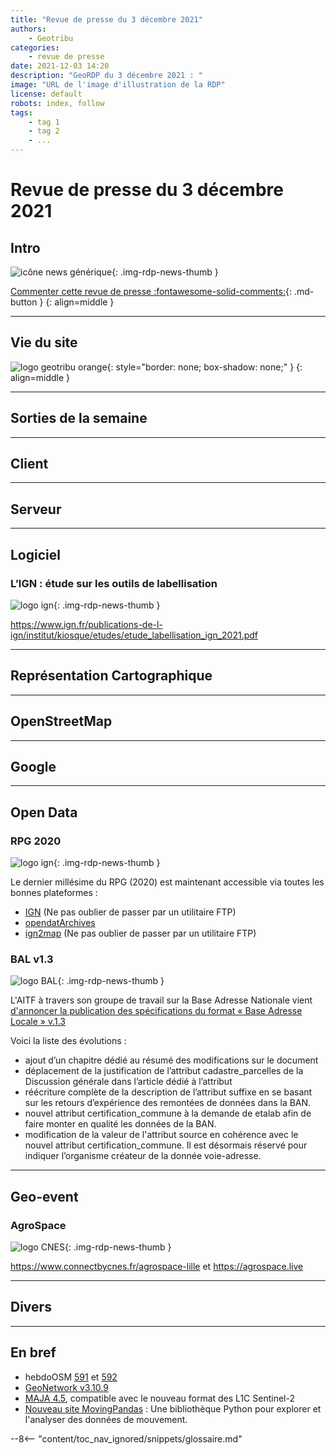 ```yaml
---
title: "Revue de presse du 3 décembre 2021"
authors:
    - Geotribu
categories:
    - revue de presse
date: 2021-12-03 14:20
description: "GeoRDP du 3 décembre 2021 : "
image: "URL de l'image d'illustration de la RDP"
license: default
robots: index, follow
tags:
    - tag 1
    - tag 2
    - ...
---
```


# Revue de presse du 3 décembre 2021

## Intro

![icône news générique](https://cdn.geotribu.fr/img/internal/icons-rdp-news/news.png "News"){: .img-rdp-news-thumb }

[Commenter cette revue de presse :fontawesome-solid-comments:](#__comments){: .md-button }
{: align=middle }

----

## Vie du site

![logo geotribu orange](https://cdn.geotribu.fr/img/internal/charte/geotribu_logo_rectangle_384x80.png "logo geotribu orange"){: style="border: none; box-shadow: none;" }
{: align=middle }

----

## Sorties de la semaine

----

## Client

----

## Serveur

----

## Logiciel

### L’IGN : étude sur les outils de labellisation

![logo ign](https://cdn.geotribu.fr/img/logos-icones/entreprises_association/ign.png "IGN"){: .img-rdp-news-thumb }

<https://www.ign.fr/publications-de-l-ign/institut/kiosque/etudes/etude_labellisation_ign_2021.pdf>

----

## Représentation Cartographique

----

## OpenStreetMap

----

## Google

----

## Open Data

### RPG 2020

![logo ign](https://cdn.geotribu.fr/img/logos-icones/entreprises_association/ign.png "IGN"){: .img-rdp-news-thumb }

Le dernier millésime du RPG (2020) est maintenant accessible via toutes les bonnes plateformes :

- [IGN](https://geoservices.ign.fr/rpg#telechargementrpg2020) (Ne pas oublier de passer par un utilitaire FTP)
- [opendatArchives](http://files.opendatarchives.fr/professionnels.ign.fr/rpg/2020/)
- [ign2map](https://geotribu.github.io/ign-fr-opendata-download-ui/) (Ne pas oublier de passer par un utilitaire FTP)

### BAL v1.3

![logo BAL](https://cdn.geotribu.fr/img/logos-icones/divers/bal.png "logo BAL"){: .img-rdp-news-thumb }

L'AITF à travers son groupe de travail sur la Base Adresse Nationale vient [d'annoncer la publication des spécifications du format « Base Adresse Locale » v.1.3](https://aitf-sig-topo.github.io/voies-adresses/files/AITF_SIG_Topo_Format_Base_Adresse_Locale_v1.3.pdf)

Voici la liste des évolutions :

- ajout d’un chapitre dédié au résumé des modifications sur le document
- déplacement de la justification de l’attribut cadastre_parcelles de la Discussion générale dans l’article dédié à l’attribut
- réécriture complète de la description de l’attribut suffixe en se basant sur les retours d’expérience des remontées de données dans la BAN. 
- nouvel attribut certification_commune à la demande de etalab afin de faire monter en qualité les données de la BAN.
- modification de la valeur de l'attribut source en cohérence avec le nouvel attribut certification_commune. Il est désormais réservé pour indiquer l’organisme créateur de la donnée voie-adresse.

----

## Geo-event

### AgroSpace

![logo CNES](https://cdn.geotribu.fr/img/logos-icones/entreprises_association/cnes.jpg "logo CNES"){: .img-rdp-news-thumb }

<https://www.connectbycnes.fr/agrospace-lille> et <https://agrospace.live>

----

## Divers

----

## En bref

- hebdoOSM [591](https://weeklyosm.eu/fr/archives/14985) et [592](https://weeklyosm.eu/fr/archives/14999)
- [GeoNetwork v3.10.9](https://geonetwork-opensource.org/news.html)
- [MAJA 4.5](https://labo.obs-mip.fr/multitemp/maja-4-5-est-la/), compatible avec le nouveau format des L1C Sentinel-2
- [Nouveau site MovingPandas](https://anitagraser.github.io/movingpandas/) : Une bibliothèque Python pour explorer et l'analyser des données de mouvement.

<!-- Intègre le glossaire centralisé -->
--8<-- "content/toc_nav_ignored/snippets/glossaire.md"
